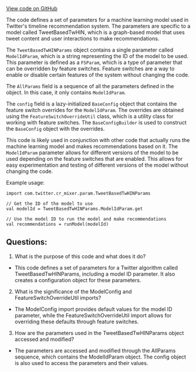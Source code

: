 [View code on GitHub](https://github.com/misbahsy/the-algorithm/cr-mixer/server/src/main/scala/com/twitter/cr_mixer/param/TweetBasedTwHINParams.scala)

The code defines a set of parameters for a machine learning model used in Twitter's timeline recommendation system. The parameters are specific to a model called TweetBasedTwHIN, which is a graph-based model that uses tweet content and user interactions to make recommendations. 

The `TweetBasedTwHINParams` object contains a single parameter called `ModelIdParam`, which is a string representing the ID of the model to be used. This parameter is defined as a `FSParam`, which is a type of parameter that can be overridden by feature switches. Feature switches are a way to enable or disable certain features of the system without changing the code. 

The `AllParams` field is a sequence of all the parameters defined in the object. In this case, it only contains `ModelIdParam`.

The `config` field is a lazy-initialized `BaseConfig` object that contains the feature switch overrides for the `ModelIdParam`. The overrides are obtained using the `FeatureSwitchOverrideUtil` class, which is a utility class for working with feature switches. The `BaseConfigBuilder` is used to construct the `BaseConfig` object with the overrides.

This code is likely used in conjunction with other code that actually runs the machine learning model and makes recommendations based on it. The `ModelIdParam` parameter allows for different versions of the model to be used depending on the feature switches that are enabled. This allows for easy experimentation and testing of different versions of the model without changing the code. 

Example usage:

```
import com.twitter.cr_mixer.param.TweetBasedTwHINParams

// Get the ID of the model to use
val modelId = TweetBasedTwHINParams.ModelIdParam.get

// Use the model ID to run the model and make recommendations
val recommendations = runModel(modelId)
```
## Questions: 
 1. What is the purpose of this code and what does it do?
- This code defines a set of parameters for a Twitter algorithm called TweetBasedTwHINParams, including a model ID parameter. It also creates a configuration object for these parameters.

2. What is the significance of the ModelConfig and FeatureSwitchOverrideUtil imports?
- The ModelConfig import provides default values for the model ID parameter, while the FeatureSwitchOverrideUtil import allows for overriding these defaults through feature switches.

3. How are the parameters used in the TweetBasedTwHINParams object accessed and modified?
- The parameters are accessed and modified through the AllParams sequence, which contains the ModelIdParam object. The config object is also used to access the parameters and their values.